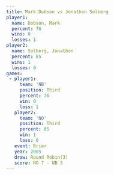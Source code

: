 ```yaml
---
title: Mark Dobson vs Jonathon Solberg
player1:                 
  name: Dobson, Mark     
  percent: 76            
  wins: 0                
  losses: 1              
player2:                 
  name: Solberg, Jonathon
  percent: 85            
  wins: 1                
  losses: 0              
games:
 - player1:         
     team: 'NB'     
     position: Third
     percent: 76    
     win: 0         
     loss: 1        
   player2:         
     team: 'NO'     
     position: Third
     percent: 85    
     win: 1         
     loss: 0        
   event: Brier        
   year: 2005          
   draw: Round Robin(3)
   score: NO 7 - NB 3  
---
```

